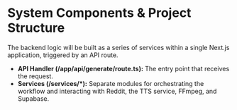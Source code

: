 # **System Components & Project Structure**

The backend logic will be built as a series of services within a single Next.js application, triggered by an API route.

* **API Handler (/app/api/generate/route.ts):** The entry point that receives the request.  
* **Services (/services/\*):** Separate modules for orchestrating the workflow and interacting with Reddit, the TTS service, FFmpeg, and Supabase.
